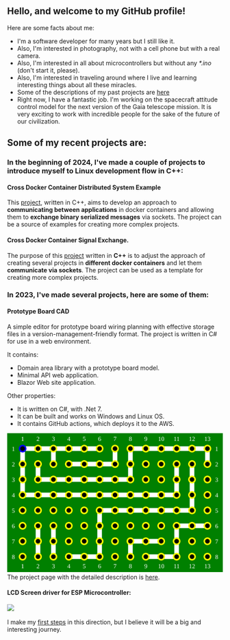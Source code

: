 ## Hello, and welcome to my GitHub profile!
Here are some facts about me:
- I'm a software developer for many years but I still like it.
- Also, I'm interested in photography, not with a cell phone but with a real camera.
- Also, I'm interested in all about microcontrollers but without any *\*.ino* (don't start it, please).
- Also, I'm interested in traveling around where I live and learning interesting things about all these miracles.
- Some of the descriptions of my past projects are [here](https://github.com/K-S-K/CV/blob/main/README.md#project-gallery)
- Right now, I have a fantastic job. I'm working on the spacecraft attitude control model for the next version of the Gaia telescope mission. It is very exciting to work with incredible people for the sake of the future of our civilization.


## Some of my recent projects are:
### In the beginning of 2024, I've made a couple of projects to introduce myself to Linux development flow in C++:
#### Cross Docker Container Distributed System Example
This [project](https://github.com/K-S-K/CCCS), written in C++, aims to develop an approach to **communicating between applications** in docker containers and allowing them to **exchange binary serialized messages** via sockets. The project can be a source of examples for creating more complex projects.

#### Cross Docker Container Signal Exchange.
The purpose of this [project](https://github.com/K-S-K/CCSS) written in **C++** is to adjust the approach of creating several projects in **different docker containers** and let them **communicate via sockets**. The project can be used as a template for creating more complex projects.

### In 2023, I've made several projects, here are some of them:
#### Prototype Board CAD
A simple editor for prototype board wiring planning with effective storage files in a version-management-friendly format.<be>
The project is written in C# for use in a web environment. 

It contains:
- Domain area library with a prototype board model.
- Minimal API web application.
- Blazor Web site application.

Other properties:
- It is written on C#, with .Net 7.
- It can be built and works on Windows and Linux OS.
- It contains GitHub actions, which deploys it to the AWS.

![Demo Board](https://github.com/K-S-K/BreadBoardCad/blob/master/BBCAD.Doc/board-1.svg)<br>
The project page with the detailed description is [here](https://github.com/K-S-K/CV/blob/main/Articles/30_BBCAD/Article.md).

#### LCD Screen driver for ESP Microcontroller:<br>
![](https://github.com/K-S-K/ESP32-02-OLed-SSD1366/blob/master/docs/oled.gif)

I make my [first steps](https://github.com/K-S-K/ESP32-02-OLed-SSD1366/blob/master/docs/Ch01_LostBits.md) in this direction, but I believe it will be a big and interesting journey.
